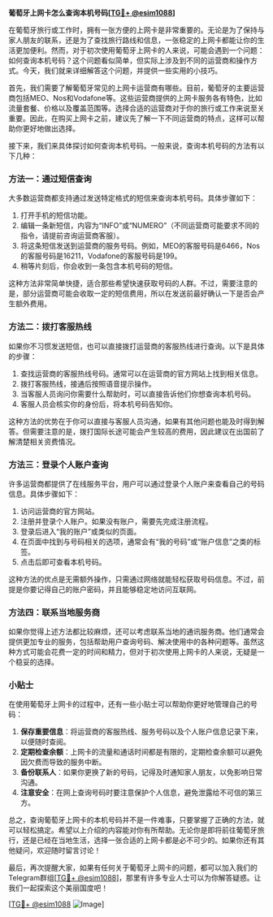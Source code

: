 **葡萄牙上网卡怎么查询本机号码[[TG💪+ @esim1088](https://t.me/s/esim1088)]**

在葡萄牙旅行或工作时，拥有一张方便的上网卡是非常重要的。无论是为了保持与家人朋友的联系，还是为了查找旅行路线和信息，一张稳定的上网卡都能让你的生活更加便利。然而，对于初次使用葡萄牙上网卡的人来说，可能会遇到一个问题：如何查询本机号码？这个问题看似简单，但实际上涉及到不同的运营商和操作方式。今天，我们就来详细解答这个问题，并提供一些实用的小技巧。

首先，我们需要了解葡萄牙常见的上网卡运营商有哪些。目前，葡萄牙的主要运营商包括MEO、Nos和Vodafone等。这些运营商提供的上网卡服务各有特色，比如流量套餐、价格以及覆盖范围等。选择合适的运营商对于你的旅行或工作来说至关重要。因此，在购买上网卡之前，建议先了解一下不同运营商的特点，这样可以帮助你更好地做出选择。

接下来，我们来具体探讨如何查询本机号码。一般来说，查询本机号码的方法有以下几种：

### 方法一：通过短信查询

大多数运营商都支持通过发送特定格式的短信来查询本机号码。具体步骤如下：

1. 打开手机的短信功能。
2. 编辑一条新短信，内容为“INFO”或“NUMERO”（不同运营商可能要求不同的指令，请提前咨询运营商客服）。
3. 将这条短信发送到运营商的服务号码。例如，MEO的客服号码是6466，Nos的客服号码是16211，Vodafone的客服号码是199。
4. 稍等片刻后，你会收到一条包含本机号码的短信。

这种方法非常简单快捷，适合那些希望快速获取号码的人群。不过，需要注意的是，部分运营商可能会收取一定的短信费用，所以在发送前最好确认一下是否会产生额外费用。

### 方法二：拨打客服热线

如果你不习惯发送短信，也可以直接拨打运营商的客服热线进行查询。以下是具体的步骤：

1. 查找运营商的客服热线号码。通常可以在运营商的官方网站上找到相关信息。
2. 拨打客服热线，接通后按照语音提示操作。
3. 当客服人员询问你需要什么帮助时，可以直接告诉他们你想查询本机号码。
4. 客服人员会核实你的身份后，将本机号码告知你。

这种方法的优势在于你可以直接与客服人员沟通，如果有其他问题也能及时得到解答。但需要注意的是，拨打国际长途可能会产生较高的费用，因此建议在出国前了解清楚相关资费情况。

### 方法三：登录个人账户查询

许多运营商都提供了在线服务平台，用户可以通过登录个人账户来查看自己的号码信息。具体步骤如下：

1. 访问运营商的官方网站。
2. 注册并登录个人账户。如果没有账户，需要先完成注册流程。
3. 登录后进入“我的账户”或类似的页面。
4. 在页面中找到与号码相关的选项，通常会有“我的号码”或“账户信息”之类的标签。
5. 点击后即可查看本机号码。

这种方法的优点是无需额外操作，只需通过网络就能轻松获取号码信息。不过，前提是你要记得自己的账户密码，并且能够稳定地访问互联网。

### 方法四：联系当地服务商

如果你觉得上述方法都比较麻烦，还可以考虑联系当地的通讯服务商。他们通常会提供更加专业的服务，包括帮助用户查询号码、解决使用中的各种问题等。虽然这种方式可能会花费一定的时间和精力，但对于初次使用上网卡的人来说，无疑是一个稳妥的选择。

### 小贴士

在使用葡萄牙上网卡的过程中，还有一些小贴士可以帮助你更好地管理自己的号码：

1. **保存重要信息**：将运营商的客服热线、服务号码以及个人账户信息记录下来，以便随时查阅。
2. **定期检查余额**：上网卡的流量和通话时间都是有限的，定期检查余额可以避免因欠费而导致的服务中断。
3. **备份联系人**：如果你更换了新的号码，记得及时通知家人朋友，以免影响日常沟通。
4. **注意安全**：在网上查询号码时要注意保护个人信息，避免泄露给不可信的第三方。

总之，查询葡萄牙上网卡的本机号码并不是一件难事，只要掌握了正确的方法，就可以轻松搞定。希望以上介绍的内容能对你有所帮助。无论你是即将前往葡萄牙旅行，还是已经在当地生活，选择一张合适的上网卡都是必不可少的。如果你还有其他疑问，欢迎随时留言讨论！

最后，再次提醒大家，如果有任何关于葡萄牙上网卡的问题，都可以加入我们的Telegram群组[[TG💪+ @esim1088](https://t.me/s/esim1088)]，那里有许多专业人士可以为你解答疑惑。让我们一起探索这个美丽国度吧！

[[TG💪+ @esim1088](https://t.me/s/esim1088) ![Image](https://i.postimg.cc/4NQfJmqS/Snipaste-2025-05-13-00-14-12.png)]